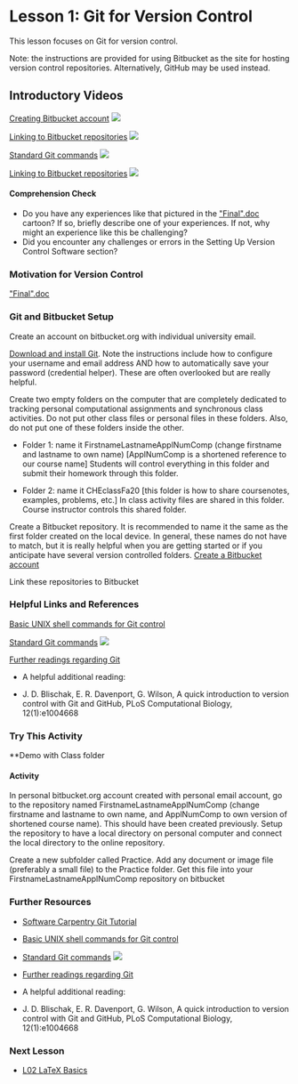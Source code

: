 # **Lesson 1: Git for Version Control**

This lesson focuses on Git for version control.

Note: the instructions are provided for using Bitbucket as the site for hosting version control repositories. Alternatively, GitHub may be used instead.
## **Introductory Videos**

[Creating Bitbucket account](https://www.youtube.com/watch?v=3KS6TaJPeHo&feature=emb_title)
[![](http://img.youtube.com/vi/3KS6TaJPeHo/0.jpg)](http://www.youtube.com/watch?v=3KS6TaJPeHo "Bitbucket Controls")

[Linking to Bitbucket repositories](https://www.youtube.com/watch?v=euEwNW4v82M&feature=emb_title)
[![](http://img.youtube.com/vi/euEwNW4v82M/0.jpg)](http://www.youtube.com/watch?v=euEwNW4v82M "Linking Local Folder")

[Standard Git commands](https://www.youtube.com/watch?v=rfBZTlGImg8&feature=emb_title)
[![](http://img.youtube.com/vi/rfBZTlGImg8/0.jpg)](http://www.youtube.com/watch?v=rfBZTlGImg8 "Daily Git Commands")

[Linking to Bitbucket repositories](https://www.youtube.com/watch?v=euEwNW4v82M&feature=emb_title)
[![](http://img.youtube.com/vi/euEwNW4v82M/0.jpg)](http://www.youtube.com/watch?v=euEwNW4v82M "Linking Local Folder")

#### **Comprehension Check**
  * Do you have any experiences like that pictured in the ["Final".doc](http://phdcomics.com/comics/archive_print.php?comicid=1531) cartoon? If so, briefly describe one of your experiences. If not, why might an experience like this be challenging?
  * Did you encounter any challenges or errors in the Setting Up Version Control Software section?
### **Motivation for Version Control**
["Final".doc](http://phdcomics.com/comics/archive_print.php?comicid=1531)

### **Git and Bitbucket Setup**
Create an account on bitbucket.org with individual university email. 

[Download and install Git](https://www.atlassian.com/git/tutorials/install-git). Note the instructions include how to configure your username and email address AND how to automatically save your password (credential helper). These are often overlooked but are really helpful. 

Create two empty folders on the computer that are completely dedicated to tracking personal computational assignments and synchronous class activities. Do not put other class files or personal files in these folders. Also, do not put one of these folders inside the other.

* Folder 1: name it FirstnameLastnameApplNumComp (change firstname and lastname to own name) [ApplNumComp is a shortened reference to our course name]
Students will control everything in this folder and submit their homework through this folder.

* Folder 2: name it CHEclassFa20 [this folder is how to share coursenotes, examples, problems, etc.]
In class activity files are shared in this folder. Course instructor controls this shared folder.  

Create a Bitbucket repository. It is recommended to name it the same as the first folder created on the local device. In general, these names do not have to match, but it is really helpful when you are getting started or if you anticipate have several version controlled folders.
[Create a Bitbucket account](https://support.atlassian.com/bitbucket-cloud/docs/create-a-git-repository/)

Link these repositories to Bitbucket

### **Helpful Links and References**
[Basic UNIX shell commands for Git control](https://swcarpentry.github.io/shell-novice/reference/)

[Standard Git commands](https://www.youtube.com/watch?v=rfBZTlGImg8&feature=emb_title)
[![](http://img.youtube.com/vi/rfBZTlGImg8/0.jpg)](http://www.youtube.com/watch?v=rfBZTlGImg8 "Daily Git Commands")

[Further readings regarding Git](https://git-scm.com/book/en/v2)

* A helpful additional reading:

* J. D. Blischak, E. R. Davenport, G. Wilson, A quick introduction to version control with Git and GitHub, PLoS Computational Biology, 12(1):e1004668
### **Try This Activity**

**Demo with Class folder

#### Activity
  In personal bitbucket.org account created with personal email account, go to the repository named FirstnameLastnameApplNumComp (change firstname and lastname to own name, and ApplNumComp to own version of shortened course name). This should have been created previously.
  Setup the repository to have a local directory on personal computer and connect the local directory to the online repository.  
    
  Create a new subfolder called Practice.
  Add any document or image file (preferably a small file) to the Practice folder.
  Get this file into your FirstnameLastnameApplNumComp repository on bitbucket
  
### **Further Resources**
* [Software Carpentry Git Tutorial](http://swcarpentry.github.io/git-novice/)
* [Basic UNIX shell commands for Git control](https://swcarpentry.github.io/shell-novice/reference/)
* [Standard Git commands](https://www.youtube.com/watch?v=rfBZTlGImg8&feature=emb_title)
  [![](http://img.youtube.com/vi/rfBZTlGImg8/0.jpg)](http://www.youtube.com/watch?v=rfBZTlGImg8 "Daily Git Commands")

* [Further readings regarding Git](https://git-scm.com/book/en/v2)

* A helpful additional reading:

* J. D. Blischak, E. R. Davenport, G. Wilson, A quick introduction to version control with Git and GitHub, PLoS Computational Biology, 12(1):e1004668

### **Next Lesson**
  * [L02 LaTeX Basics](/L02%20LaTeX%20Basics.md)
